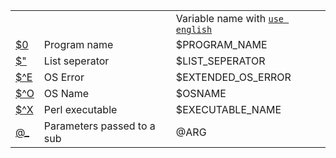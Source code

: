 
<table>
<tr>
  <td></td>
  <td></td>
  <td>Variable name with <code><a href="https://github.com/ReneNyffenegger/PerlModules/tree/master/English">use english</a></code></td>
</tr>
<tr><td><a href="https://github.com/ReneNyffenegger/about-perl/blob/master/variables/0___name_of_program.pl"             >$0 </a></td><td>Program name              </td><td>$PROGRAM_NAME     </td></tr>
<tr><td><a href="https://github.com/ReneNyffenegger/about-perl/blob/master/variables/___list_seperator_(apostrophe).pl"  >$" </a></td><td>List seperator            </td><td>$LIST_SEPERATOR   </td></tr>
<tr><td><a href="https://github.com/ReneNyffenegger/about-perl/blob/master/variables/%5EE__os_error_info.pl"             >$^E</a></td><td>OS Error                  </td><td>$EXTENDED_OS_ERROR</td></tr>
<tr><td><a href="https://github.com/ReneNyffenegger/about-perl/blob/master/variables/%5EO__platform.pl"                  >$^O</a></td><td>OS Name                   </td><td>$OSNAME           </td></tr>
<tr><td><a href="https://github.com/ReneNyffenegger/about-perl/blob/master/variables/%5EX__perl_executable.pl"           >$^X</a></td><td>Perl executable           </td><td>$EXECUTABLE_NAME  </td></tr>
<tr><td><a href="https://github.com/ReneNyffenegger/about-perl/blob/master/variables/%40___parameters_passed_to_a_sub.pl">@_ </a></td><td>Parameters passed to a sub</td><td>@ARG              </td></tr>
</table>

